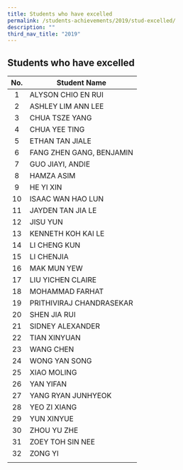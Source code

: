 ```yaml
---
title: Students who have excelled
permalink: /students-achievements/2019/stud-excelled/
description: ""
third_nav_title: "2019"
---
```

## Students who have excelled

| **No.**  | **Student Name**  |
|:-:|---|
| 1  | ALYSON CHIO EN RUI  |
| 2  | ASHLEY LIM ANN LEE  |
| 3  | CHUA TSZE YANG |
| 4  | CHUA YEE TING  |
| 5  | ETHAN TAN JIALE  |
| 6  |FANG ZHEN GANG, BENJAMIN |
| 7  | GUO JIAYI, ANDIE  |
| 8  | HAMZA ASIM  |
| 9  | HE YI XIN  |
| 10  | ISAAC WAN HAO LUN  |
| 11  | JAYDEN TAN JIA LE  |
| 12  | JISU YUN  |
| 13  |KENNETH KOH KAI LE  |
| 14  | LI CHENG KUN  |
| 15  | LI CHENJIA  |
|  16 | MAK MUN YEW  |
| 17  | LIU YICHEN CLAIRE  |
| 18  | MOHAMMAD FARHAT  |
|  19 | PRITHIVIRAJ CHANDRASEKAR  |
| 20  | SHEN JIA RUI  |
| 21  | SIDNEY ALEXANDER  |
| 22  | TIAN XINYUAN  |
| 23  | WANG CHEN |
| 24  | WONG YAN SONG  |
| 25  | XIAO MOLING  |
| 26  | YAN YIFAN  |
| 27  |YANG RYAN JUNHYEOK  |
| 28  |  YEO ZI XIANG |
| 29  | YUN XINYUE  |
|30   |ZHOU YU ZHE  |
| 31  | ZOEY TOH SIN NEE  |
| 32  | ZONG YI  |
|   |   |